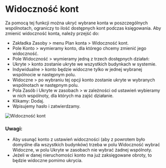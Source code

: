 # Widoczność kont

Za pomocą tej funkcji można ukryć wybrane konta w poszczególnych wspólnotach, ograniczy to ilość dostępnych kont podczas księgowania. Aby zmienić widoczność konta, należy przejść do:

- Zakładka Zasoby > menu Plan konta > Widoczność kont.
- Pole Konto > wymieramy konto, dla którego chcemy zmienić jego widoczność.
- Pole Widoczność > wymieramy jedną z trzech dostępnych działań:
- Ukryte > konto zostanie ukryte we wszystkich budynkach w systemie.
- Indywidualne > konto będzie widoczne tylko w jednej wybranej wspólnocie w następnym polu.
- Widoczne > po wybraniu tej opcji konto zostanie ukryte w wybranych wspólnotach w następnym polu.
- Pola Zasób i Ukryte w zasobach > w zależności od ustawień wybieramy w nich wspólnoty, dla których ma zajść działanie.
- Klikamy: Dodaj.
- Wpisujemy hasło i zatwierdzamy.

![Widoczność kont](wodcnosckont.gif)

### Uwagi:

- Aby usunąć konto z ustawień widoczności (aby z powrotem było domyślne dla wszystkich budynków) trzeba w polu Widoczność wybrać Widoczne, w polu Ukryte w zasobach nie wybrać żadnej wspólnoty.
- Jeżeli w danej nieruchomości konto ma już zaksięgowane obroty, to będzie widoczne pomimo ukrycia.